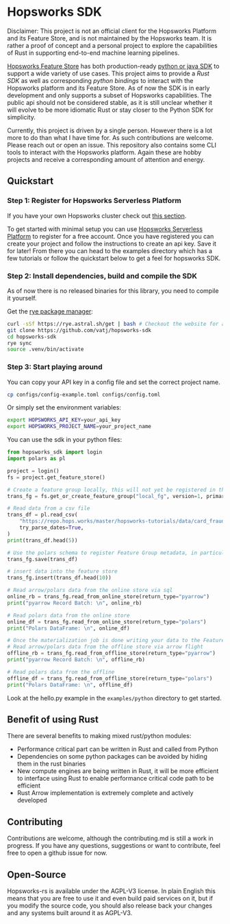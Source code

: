 # Hopsworks SDK

Disclaimer: This project is not an official client for the Hopsworks Platform and its Feature Store, and is not maintained by the Hopsworks team. It is rather a proof of concept and a personal project to explore the capabilities of Rust in supporting end-to-end machine learning pipelines.

[Hopsworks Feature Store](https://www.hopsworks.ai/the-ml-platform-for-batch-and-real-time-data) has both production-ready [python or java SDK](https://pypi.org/project/hopsworks/) to support a wide variety of use cases. This project aims to provide a *Rust SDK* as well as corresponding *python bindings* to interact with the Hopsworks platform and its Feature Store. As of now the SDK is in early development and only supports a subset of Hopsworks capabilities. The public api should not be considered stable, as it is still unclear whether it will evolve to be more idiomatic Rust or stay closer to the Python SDK for simplicity.

Currently, this project is driven by a single person. However there is a lot more to do than what I have time for. As such contributions are welcome. Please reach out or open an issue. This repository also contains some CLI tools to interact with the Hopsworks platform. Again these are hobby projects and receive a corresponding amount of attention and energy.

## Quickstart

### Step 1: Register for Hopsworks Serverless Platform

If you have your own Hopsworks cluster check out [this section](#connect-to-your-own-hopsworks-cluster).

To get started with minimal setup you can use [Hopsworks Serverless Platform](https://app.hopsworks.ai/) to register for a free account. Once you have registered you can create your project and follow the instructions to create an api key. Save it for later! From there you can head to the examples directory which has a few tutorials or follow the quickstart below to get a feel for hopsworks SDK.

### Step 2: Install dependencies, build and compile the SDK

As of now there is no released binaries for this library, you need to compile it yourself.

Get the [rye package manager](https://rye.astral.sh/guide/installation/):

```bash
curl -sSf https://rye.astral.sh/get | bash # Checkout the website for a more secure way to install
git clone https://github.com/vatj/hopsworks-sdk
cd hopsworks-sdk
rye sync
source .venv/bin/activate
```



### Step 3: Start playing around

You can copy your API key in a config file and set the correct project name.

```bash
cp configs/config-example.toml configs/config.toml
```

Or simply set the environment variables:

```bash
export HOPSWORKS_API_KEY=your_api_key
export HOPSWORKS_PROJECT_NAME=your_project_name
```

You can use the sdk in your python files:

```python
from hopsworks_sdk import login
import polars as pl

project = login()
fs = project.get_feature_store()

# Create a feature group locally, this will not yet be registered in the feature store
trans_fg = fs.get_or_create_feature_group("local_fg", version=1, primary_key=["tid"], event_time="datetime", online_enabled=True)

# Read data from a csv file
trans_df = pl.read_csv(
    "https://repo.hops.works/master/hopsworks-tutorials/data/card_fraud_data/transactions.csv",
    try_parse_dates=True,
)
print(trans_df.head(5))

# Use the polars schema to register Feature Group metadata, in particular feature names and types
trans_fg.save(trans_df)

# insert data into the feature store
trans_fg.insert(trans_df.head(10))

# Read arrow/polars data from the online store via sql
online_rb = trans_fg.read_from_online_store(return_type="pyarrow")
print("pyarrow Record Batch: \n", online_rb)

# Read polars data from the online store
online_df = trans_fg.read_from_online_store(return_type="polars")
print("Polars DataFrame: \n", online_df)

# Once the materialization job is done writing your data to the Feature Store
# Read arrow/polars data from the offline store via arrow flight
offline_rb = trans_fg.read_from_offline_store(return_type="pyarrow")
print("pyarrow Record Batch: \n", offline_rb)

# Read polars data from the offline
offline_df = trans_fg.read_from_offline_store(return_type="polars")
print("Polars DataFrame: \n", offline_df)
```

Look at the hello.py example in the `examples/python` directory to get started.

## Benefit of using Rust

There are several benefits to making mixed rust/python modules:
- Performance critical part can be written in Rust and called from Python
- Dependencies on some python packages can be avoided by hiding them in the rust binaries
- New compute engines are being written in Rust, it will be more efficient to interface using Rust to enable performance critical code path to be efficient
- Rust Arrow implementation is extremely complete and actively developed

## Contributing

Contributions are welcome, although the contributing.md is still a work in progress. If you have any questions, suggestions or want to contribute, feel free to open a github issue for now.

## Open-Source

Hopsworks-rs is available under the AGPL-V3 license. In plain English this means that you are free to use it and even build paid services on it, but if you modify the source code, you should also release back your changes and any systems built around it as AGPL-V3.

